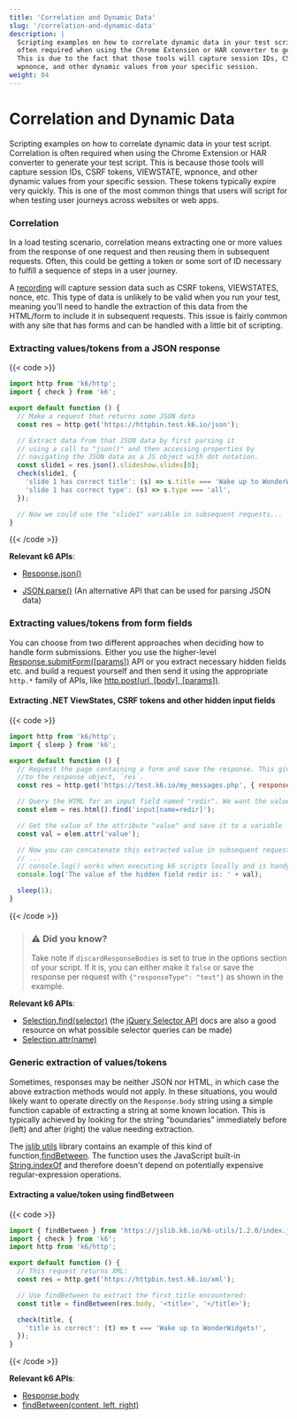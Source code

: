 ```yaml
---
title: 'Correlation and Dynamic Data'
slug: '/correlation-and-dynamic-data'
description: |
  Scripting examples on how to correlate dynamic data in your test script. Correlation is
  often required when using the Chrome Extension or HAR converter to generate your test script.
  This is due to the fact that those tools will capture session IDs, CSRF tokens, VIEWSTATE,
  wpnonce, and other dynamic values from your specific session.
weight: 04
---
```


# Correlation and Dynamic Data

Scripting examples on how to correlate dynamic data in your test script. Correlation is often
required when using the Chrome Extension or HAR converter to generate your test script. This
is because those tools will capture session IDs, CSRF tokens, VIEWSTATE, wpnonce, and other
dynamic values from your specific session. These tokens typically expire very quickly. This
is one of the most common things that users will script for when testing user journeys across
websites or web apps.

### Correlation

In a load testing scenario, correlation means extracting one or more values from the response
of one request and then reusing them in subsequent requests. Often, this could be getting
a token or some sort of ID necessary to fulfill a sequence of steps in a user journey.

A [recording](https://grafana.com/docs/k6/<K6_VERSION>/using-k6/test-authoring/create-tests-from-recordings) will capture session data such as CSRF tokens,
VIEWSTATES, nonce, etc. This type of data is unlikely to be valid when
you run your test, meaning you'll need to handle the extraction of this data from the HTML/form
to include it in subsequent requests. This issue is fairly common with any site that has forms
and can be handled with a little bit of scripting.

### Extracting values/tokens from a JSON response

{{< code >}}

```javascript
import http from 'k6/http';
import { check } from 'k6';

export default function () {
  // Make a request that returns some JSON data
  const res = http.get('https://httpbin.test.k6.io/json');

  // Extract data from that JSON data by first parsing it
  // using a call to "json()" and then accessing properties by
  // navigating the JSON data as a JS object with dot notation.
  const slide1 = res.json().slideshow.slides[0];
  check(slide1, {
    'slide 1 has correct title': (s) => s.title === 'Wake up to WonderWidgets!',
    'slide 1 has correct type': (s) => s.type === 'all',
  });

  // Now we could use the "slide1" variable in subsequent requests...
}
```

{{< /code >}}

**Relevant k6 APIs**:

- [Response.json()](https://grafana.com/docs/k6/<K6_VERSION>/javascript-api/k6-http/response)

- [JSON.parse()](https://developer.mozilla.org/en-US/Web/JavaScript/Reference/Global_Objects/JSON/parse)
  (An alternative API that can be used for parsing JSON data)

### Extracting values/tokens from form fields

You can choose from two different approaches when deciding how to handle form submissions.
Either you use the higher-level [Response.submitForm([params])](https://grafana.com/docs/k6/<K6_VERSION>/javascript-api/k6-http/response/response-submitform) API
or you extract necessary hidden fields etc. and build a request yourself and then send it using the
appropriate `http.*` family of APIs, like [http.post(url, [body], [params])](https://grafana.com/docs/k6/<K6_VERSION>/javascript-api/k6-http/post).

#### Extracting .NET ViewStates, CSRF tokens and other hidden input fields

{{< code >}}

```javascript
import http from 'k6/http';
import { sleep } from 'k6';

export default function () {
  // Request the page containing a form and save the response. This gives you access
  //to the response object, `res`.
  const res = http.get('https://test.k6.io/my_messages.php', { responseType: 'text' });

  // Query the HTML for an input field named "redir". We want the value or "redir"
  const elem = res.html().find('input[name=redir]');

  // Get the value of the attribute "value" and save it to a variable
  const val = elem.attr('value');

  // Now you can concatenate this extracted value in subsequent requests that require it.
  // ...
  // console.log() works when executing k6 scripts locally and is handy for debugging purposes
  console.log('The value of the hidden field redir is: ' + val);

  sleep(1);
}
```

{{< /code >}}

> ### ⚠️ Did you know?
>
> Take note if `discardResponseBodies` is set to true in the options
> section of your script. If it is, you can either make it `false` or save the response per
> request with `{"responseType": "text"}` as shown in the example.

**Relevant k6 APIs**:

- [Selection.find(selector)](https://grafana.com/docs/k6/<K6_VERSION>/javascript-api/k6-html/selection/selection-find) (the [jQuery Selector API](http://api.jquery.com/category/selectors/)
  docs are also a good resource on what possible selector queries can be made)
- [Selection.attr(name)](https://grafana.com/docs/k6/<K6_VERSION>/javascript-api/k6-html/selection/selection-attr)

### Generic extraction of values/tokens

Sometimes, responses may be neither JSON nor HTML, in which case the above extraction methods would not apply. In these situations, you would likely want to operate directly on the `Response.body` string using a simple function capable of extracting a string at some known location. This is typically achieved by looking for the string "boundaries" immediately before (left) and after (right) the value needing extraction.

The [jslib utils](https://grafana.com/docs/k6/<K6_VERSION>/javascript-api/jslib/utils) library contains an example of this kind of function,[findBetween](https://grafana.com/docs/k6/<K6_VERSION>/javascript-api/jslib/utils/findbetween). The function uses the JavaScript built-in [String.indexOf](https://developer.mozilla.org/en-US/docs/Web/JavaScript/Reference/Global_Objects/String/indexOf) and therefore doesn't depend on potentially expensive regular-expression operations.

#### Extracting a value/token using findBetween

{{< code >}}

```javascript
import { findBetween } from 'https://jslib.k6.io/k6-utils/1.2.0/index.js';
import { check } from 'k6';
import http from 'k6/http';

export default function () {
  // This request returns XML:
  const res = http.get('https://httpbin.test.k6.io/xml');

  // Use findBetween to extract the first title encountered:
  const title = findBetween(res.body, '<title>', '</title>');

  check(title, {
    'title is correct': (t) => t === 'Wake up to WonderWidgets!',
  });
}
```

{{< /code >}}

**Relevant k6 APIs**:

- [Response.body](https://grafana.com/docs/k6/<K6_VERSION>/javascript-api/k6-http/response)
- [findBetween(content, left, right)](https://grafana.com/docs/k6/<K6_VERSION>/javascript-api/jslib/utils/findbetween)
